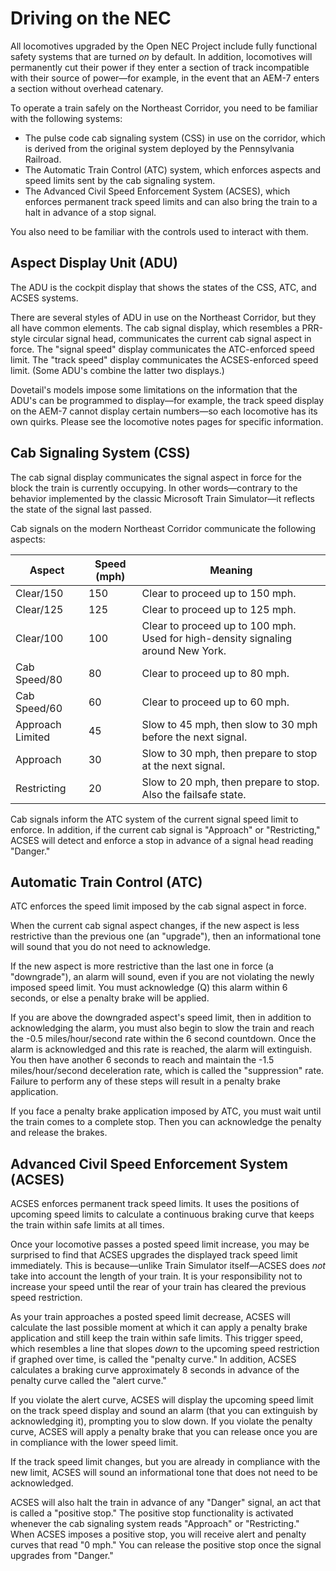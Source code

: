 # Driving on the NEC

All locomotives upgraded by the Open NEC Project include fully functional safety systems that are turned *on* by default. In addition, locomotives will permanently cut their power if they enter a section of track incompatible with their source of power—for example, in the event that an AEM-7 enters a section without overhead catenary.

To operate a train safely on the Northeast Corridor, you need to be familiar with the following systems:

- The pulse code cab signaling system (CSS) in use on the corridor, which is derived from the original system deployed by the Pennsylvania Railroad.
- The Automatic Train Control (ATC) system, which enforces aspects and speed limits sent by the cab signaling system.
- The Advanced Civil Speed Enforcement System (ACSES), which enforces permanent track speed limits and can also bring the train to a halt in advance of a stop signal.

You also need to be familiar with the controls used to interact with them.

## Aspect Display Unit (ADU)

The ADU is the cockpit display that shows the states of the CSS, ATC, and ACSES systems.

There are several styles of ADU in use on the Northeast Corridor, but they all have common elements. The cab signal display, which resembles a PRR-style circular signal head, communicates the current cab signal aspect in force. The "signal speed" display communicates the ATC-enforced speed limit. The "track speed" display communicates the ACSES-enforced speed limit. (Some ADU's combine the latter two displays.)

Dovetail's models impose some limitations on the information that the ADU's can be programmed to display—for example, the track speed display on the AEM-7 cannot display certain numbers—so each locomotive has its own quirks. Please see the locomotive notes pages for specific information.

## Cab Signaling System (CSS)

The cab signal display communicates the signal aspect in force for the block the train is currently occupying. In other words—contrary to the behavior implemented by the classic Microsoft Train Simulator—it reflects the state of the signal last passed.

Cab signals on the modern Northeast Corridor communicate the following aspects:

| Aspect | Speed (mph) | Meaning |
| --- | --- | --- |
| Clear/150 | 150 | Clear to proceed up to 150 mph. |
| Clear/125 | 125 | Clear to proceed up to 125 mph. |
| Clear/100 | 100 | Clear to proceed up to 100 mph. Used for high-density signaling around New York. |
| Cab Speed/80 | 80 | Clear to proceed up to 80 mph. |
| Cab Speed/60 | 60 | Clear to proceed up to 60 mph. |
| Approach Limited | 45 | Slow to 45 mph, then slow to 30 mph before the next signal. |
| Approach | 30 | Slow to 30 mph, then prepare to stop at the next signal. |
| Restricting | 20 | Slow to 20 mph, then prepare to stop. Also the failsafe state. |

Cab signals inform the ATC system of the current signal speed limit to enforce. In addition, if the current cab signal is "Approach" or "Restricting," ACSES will detect and enforce a stop in advance of a signal head reading "Danger."

## Automatic Train Control (ATC)

ATC enforces the speed limit imposed by the cab signal aspect in force.

When the current cab signal aspect changes, if the new aspect is less restrictive than the previous one (an "upgrade"), then an informational tone will sound that you do not need to acknowledge.

If the new aspect is more restrictive than the last one in force (a "downgrade"), an alarm will sound, even if you are not violating the newly imposed speed limit. You must acknowledge (Q) this alarm within 6 seconds, or else a penalty brake will be applied.

If you are above the downgraded aspect's speed limit, then in addition to acknowledging the alarm, you must also begin to slow the train and reach the -0.5 miles/hour/second rate within the 6 second countdown. Once the alarm is acknowledged and this rate is reached, the alarm will extinguish. You then have another 6 seconds to reach and maintain the -1.5 miles/hour/second deceleration rate, which is called the "suppression" rate. Failure to perform any of these steps will result in a penalty brake application.

If you face a penalty brake application imposed by ATC, you must wait until the train comes to a complete stop. Then you can acknowledge the penalty and release the brakes.

## Advanced Civil Speed Enforcement System (ACSES)

ACSES enforces permanent track speed limits. It uses the positions of upcoming speed limits to calculate a continuous braking curve that keeps the train within safe limits at all times.

Once your locomotive passes a posted speed limit increase, you may be surprised to find that ACSES upgrades the displayed track speed limit immediately. This is because—unlike Train Simulator itself—ACSES does *not* take into account the length of your train. It is your responsibility not to increase your speed until the rear of your train has cleared the previous speed restriction.

As your train approaches a posted speed limit decrease, ACSES will calculate the last possible moment at which it can apply a penalty brake application and still keep the train within safe limits. This trigger speed, which resembles a line that slopes *down* to the upcoming speed restriction if graphed over time, is called the "penalty curve." In addition, ACSES calculates a braking curve approximately 8 seconds in advance of the penalty curve called the "alert curve."

If you violate the alert curve, ACSES will display the upcoming speed limit on the track speed display and sound an alarm (that you can extinguish by acknowledging it), prompting you to slow down. If you violate the penalty curve, ACSES will apply a penalty brake that you can release once you are in compliance with the lower speed limit.

If the track speed limit changes, but you are already in compliance with the new limit, ACSES will sound an informational tone that does not need to be acknowledged.

ACSES will also halt the train in advance of any "Danger" signal, an act that is called a "positive stop." The positive stop functionality is activated whenever the cab signaling system reads "Approach" or "Restricting." When ACSES imposes a positive stop, you will receive alert and penalty curves that read "0 mph." You can release the positive stop once the signal upgrades from "Danger."